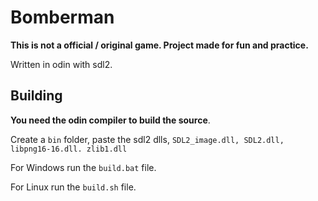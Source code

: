 # Bomberman

**This is not a official / original game. Project made for fun and practice.**

Written in odin with sdl2.

## Building

**You need the odin compiler to build the source**.

Create a `bin` folder, paste the sdl2 dlls, `SDL2_image.dll, SDL2.dll, libpng16-16.dll. zlib1.dll`

For Windows run the `build.bat` file.

For Linux run the `build.sh` file.
